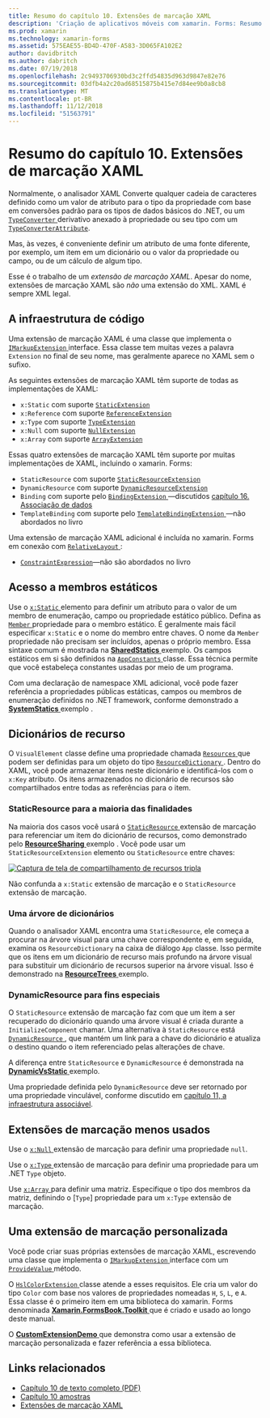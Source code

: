 ```yaml
---
title: Resumo do capítulo 10. Extensões de marcação XAML
description: 'Criação de aplicativos móveis com xamarin. Forms: Resumo do capítulo 10. Extensões de marcação XAML'
ms.prod: xamarin
ms.technology: xamarin-forms
ms.assetid: 575EAE55-BD4D-470F-A583-3D065FA102E2
author: davidbritch
ms.author: dabritch
ms.date: 07/19/2018
ms.openlocfilehash: 2c9493706930bd3c2ffd54835d963d9847e82e76
ms.sourcegitcommit: 03dfb4a2c20ad68515875b415e7d84ee9b0a8cb8
ms.translationtype: MT
ms.contentlocale: pt-BR
ms.lasthandoff: 11/12/2018
ms.locfileid: "51563791"
---
```

# <a name="summary-of-chapter-10-xaml-markup-extensions"></a>Resumo do capítulo 10. Extensões de marcação XAML

Normalmente, o analisador XAML Converte qualquer cadeia de caracteres definido como um valor de atributo para o tipo da propriedade com base em conversões padrão para os tipos de dados básicos do .NET, ou um [ `TypeConverter` ](xref:Xamarin.Forms.TypeConverter) derivativo anexado à propriedade ou seu tipo com um [`TypeConverterAttribute`](xref:Xamarin.Forms.TypeConverterAttribute).

Mas, às vezes, é conveniente definir um atributo de uma fonte diferente, por exemplo, um item em um dicionário ou o valor da propriedade ou campo, ou de um cálculo de algum tipo.

Esse é o trabalho de um *extensão de marcação XAML*. Apesar do nome, extensões de marcação XAML são *não* uma extensão do XML. XAML é sempre XML legal.

## <a name="the-code-infrastructure"></a>A infraestrutura de código

Uma extensão de marcação XAML é uma classe que implementa o [ `IMarkupExtension` ](xref:Xamarin.Forms.Xaml.IMarkupExtension) interface. Essa classe tem muitas vezes a palavra `Extension` no final de seu nome, mas geralmente aparece no XAML sem o sufixo.

As seguintes extensões de marcação XAML têm suporte de todas as implementações de XAML:

- `x:Static` com suporte [`StaticExtension`](xref:Xamarin.Forms.Xaml.StaticExtension)
- `x:Reference` com suporte [`ReferenceExtension`](xref:Xamarin.Forms.Xaml.ReferenceExtension)
- `x:Type` com suporte [`TypeExtension`](xref:Xamarin.Forms.Xaml.TypeExtension)
- `x:Null` com suporte [`NullExtension`](xref:Xamarin.Forms.Xaml.NullExtension)
- `x:Array` com suporte [`ArrayExtension`](xref:Xamarin.Forms.Xaml.ArrayExtension)

Essas quatro extensões de marcação XAML têm suporte por muitas implementações de XAML, incluindo o xamarin. Forms:

- `StaticResource` com suporte [`StaticResourceExtension`](xref:Xamarin.Forms.Xaml.StaticResourceExtension)
- `DynamicResource` com suporte [`DynamicResourceExtension`](xref:Xamarin.Forms.Xaml.DynamicResourceExtension)
- `Binding` com suporte pelo [ `BindingExtension` ](xref:Xamarin.Forms.Xaml.BindingExtension) &mdash;discutidos [capítulo 16. Associação de dados](#chapter16)
- `TemplateBinding` com suporte pelo [ `TemplateBindingExtension` ](xref:Xamarin.Forms.Xaml.TemplateBindingExtension) &mdash;não abordados no livro

Uma extensão de marcação XAML adicional é incluída no xamarin. Forms em conexão com [ `RelativeLayout` ](xref:Xamarin.Forms.RelativeLayout):

- [`ConstraintExpression`](xref:Xamarin.Forms.ConstraintExpression)&mdash;não são abordados no livro

## <a name="accessing-static-members"></a>Acesso a membros estáticos

Use o [ `x:Static` ](xref:Xamarin.Forms.Xaml.StaticExtension) elemento para definir um atributo para o valor de um membro de enumeração, campo ou propriedade estático público. Defina as [ `Member` ](xref:Xamarin.Forms.Xaml.StaticExtension.Member) propriedade para o membro estático. É geralmente mais fácil especificar `x:Static` e o nome do membro entre chaves. O nome da `Member` propriedade não precisam ser incluídos, apenas o próprio membro. Essa sintaxe comum é mostrada na [ **SharedStatics** ](https://github.com/xamarin/xamarin-forms-book-samples/tree/master/Chapter10/SharedStatics) exemplo. Os campos estáticos em si são definidos na [ `AppConstants` ](https://github.com/xamarin/xamarin-forms-book-samples/blob/master/Chapter10/SharedStatics/SharedStatics/SharedStatics/AppConstants.cs) classe. Essa técnica permite que você estabeleça constantes usadas por meio de um programa.

Com uma declaração de namespace XML adicional, você pode fazer referência a propriedades públicas estáticas, campos ou membros de enumeração definidos no .NET framework, conforme demonstrado a [ **SystemStatics** ](https://github.com/xamarin/xamarin-forms-book-samples/tree/master/Chapter10/SystemStatics) exemplo .

## <a name="resource-dictionaries"></a>Dicionários de recurso

O `VisualElement` classe define uma propriedade chamada [ `Resources` ](xref:Xamarin.Forms.VisualElement.Resources) que podem ser definidas para um objeto do tipo [ `ResourceDictionary` ](xref:Xamarin.Forms.ResourceDictionary). Dentro do XAML, você pode armazenar itens neste dicionário e identificá-los com o `x:Key` atributo. Os itens armazenados no dicionário de recursos são compartilhados entre todas as referências para o item.

### <a name="staticresource-for-most-purposes"></a>StaticResource para a maioria das finalidades

Na maioria dos casos você usará o [ `StaticResource` ](xref:Xamarin.Forms.Xaml.StaticResourceExtension) extensão de marcação para referenciar um item do dicionário de recursos, como demonstrado pelo [ **ResourceSharing** ](https://github.com/xamarin/xamarin-forms-book-samples/tree/master/Chapter10/ResourceSharing) exemplo . Você pode usar um `StaticResourceExtension` elemento ou `StaticResource` entre chaves:

[![Captura de tela de compartilhamento de recursos tripla](images/ch10fg03-small.png "compartilhamento de recursos")](images/ch10fg03-large.png#lightbox "compartilhamento de recursos")

Não confunda a `x:Static` extensão de marcação e o `StaticResource` extensão de marcação.

### <a name="a-tree-of-dictionaries"></a>Uma árvore de dicionários

Quando o analisador XAML encontra uma `StaticResource`, ele começa a procurar na árvore visual para uma chave correspondente e, em seguida, examina os `ResourceDictionary` na caixa de diálogo `App` classe. Isso permite que os itens em um dicionário de recurso mais profundo na árvore visual para substituir um dicionário de recursos superior na árvore visual. Isso é demonstrado na [ **ResourceTrees** ](https://github.com/xamarin/xamarin-forms-book-samples/tree/master/Chapter10/ResourceTrees) exemplo.

### <a name="dynamicresource-for-special-purposes"></a>DynamicResource para fins especiais

O `StaticResource` extensão de marcação faz com que um item a ser recuperado do dicionário quando uma árvore visual é criada durante a `InitializeComponent` chamar. Uma alternativa à `StaticResource` está [ `DynamicResource` ](xref:Xamarin.Forms.Xaml.DynamicResourceExtension), que mantém um link para a chave do dicionário e atualiza o destino quando o item referenciado pelas alterações de chave.

A diferença entre `StaticResource` e `DynamicResource` é demonstrada na [ **DynamicVsStatic** ](https://github.com/xamarin/xamarin-forms-book-samples/tree/master/Chapter10/DynamicVsStatic) exemplo.

Uma propriedade definida pelo `DynamicResource` deve ser retornado por uma propriedade vinculável, conforme discutido em [capítulo 11, a infraestrutura associável](chapter11.md).

## <a name="lesser-used-markup-extensions"></a>Extensões de marcação menos usados

Use o [ `x:Null` ](xref:Xamarin.Forms.Xaml.NullExtension) extensão de marcação para definir uma propriedade `null`.

Use o [ `x:Type` ](xref:Xamarin.Forms.Xaml.TypeExtension) extensão de marcação para definir uma propriedade para um .NET `Type` objeto.

Use [ `x:Array` ](xref:Xamarin.Forms.Xaml.ArrayExtension) para definir uma matriz. Especifique o tipo dos membros da matriz, definindo o [`Type`] propriedade para um `x:Type` extensão de marcação.

## <a name="a-custom-markup-extension"></a>Uma extensão de marcação personalizada

Você pode criar suas próprias extensões de marcação XAML, escrevendo uma classe que implementa o [ `IMarkupExtension` ](xref:Xamarin.Forms.Xaml.IMarkupExtension) interface com um [ `ProvideValue` ](xref:Xamarin.Forms.Xaml.IMarkupExtension.ProvideValue(System.IServiceProvider)) método.

O [ `HslColorExtension` ](https://github.com/xamarin/xamarin-forms-book-samples/blob/master/Libraries/Xamarin.FormsBook.Toolkit/Xamarin.FormsBook.Toolkit/HslColorExtension.cs) classe atende a esses requisitos. Ele cria um valor do tipo `Color` com base nos valores de propriedades nomeadas `H`, `S`, `L`, e `A`. Essa classe é o primeiro item em uma biblioteca do xamarin. Forms denominada [ **Xamarin.FormsBook.Toolkit** ](https://github.com/xamarin/xamarin-forms-book-samples/tree/master/Libraries/Xamarin.FormsBook.Toolkit) que é criado e usado ao longo deste manual.

O [ **CustomExtensionDemo** ](https://github.com/xamarin/xamarin-forms-book-samples/tree/master/Chapter10/CustomExtensionDemo) que demonstra como usar a extensão de marcação personalizada e fazer referência a essa biblioteca.

## <a name="related-links"></a>Links relacionados

- [Capítulo 10 de texto completo (PDF)](https://download.xamarin.com/developer/xamarin-forms-book/XamarinFormsBook-Ch10-Apr2016.pdf)
- [Capítulo 10 amostras](https://github.com/xamarin/xamarin-forms-book-samples/tree/master/Chapter10)
- [Extensões de marcação XAML](~/xamarin-forms/xaml/markup-extensions/index.md)

